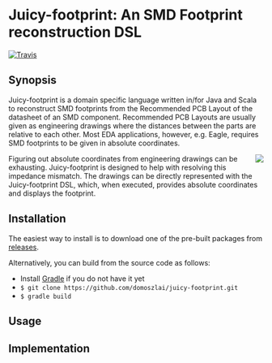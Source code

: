 Juicy-footprint: An SMD Footprint reconstruction DSL
==================================

[![Travis](https://travis-ci.org/domoszlai/juicy-footprint.svg?branch=master)](http://travis-ci.org/domoszlai/juicy-footprint)

## Synopsis

Juicy-footprint is a domain specific language written in/for Java and Scala to reconstruct SMD
footprints from the Recommended PCB Layout of the datasheet of an SMD component. Recommended PCB Layouts
are usually given as engineering drawings where the distances between the parts are relative to each other.
Most EDA applications, however, e.g. Eagle, requires SMD footprints to be given in absolute coordinates. 

<img align="right" src="sample-mcusb-java/docs/pcb-layout.png">

Figuring out absolute coordinates from engineering drawings can be exhausting. Juicy-footprint is designed
to help with resolving this impedance mismatch. The drawings can be directly represented with the Juicy-footprint DSL,
which, when executed, provides absolute coordinates and displays the footprint.

## Installation

The easiest way to install is to download one of the pre-built packages from [releases](https://github.com/domoszlai/juicy-footprint/releases).

Alternatively, you can build from the source code as follows:

* Install [Gradle](https://gradle.org/install/) if you do not have it yet
* `$ git clone https://github.com/domoszlai/juicy-footprint.git`
* `$ gradle build`

## Usage

## Implementation

